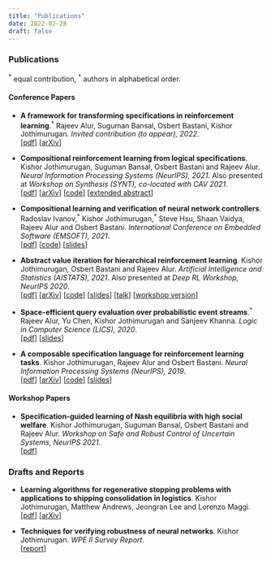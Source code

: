 ```yaml
---
title: "Publications"
date: 2022-02-28
draft: false
---
```


### Publications
<sup>\*</sup> equal contribution, <sup>&dagger;</sup> authors in alphabetical order.

#### Conference Papers

* __A framework for transforming specifications in reinforcement learning__.<sup>&dagger;</sup>
   Rajeev Alur, Suguman Bansal, Osbert Bastani, Kishor Jothimurugan.
   _Invited contribution (to appear), 2022_.  
   [[pdf](https://arxiv.org/pdf/2111.00272.pdf)]
   [[arXiv](https://arxiv.org/abs/2111.00272)]

* __Compositional reinforcement learning from logical specifications__.
   Kishor Jothimurugan, Suguman Bansal, Osbert Bastani and Rajeev Alur.
   _Neural Information Processing Systems (NeurIPS), 2021_.
   Also presented at _Workshop on Synthesis (SYNT), co-located with CAV 2021_.  
   [[pdf](https://arxiv.org/pdf/2106.13906.pdf)]
   [[arXiv](https://arxiv.org/abs/2106.13906)]
   [[code](https://github.com/keyshor/dirl)]
   [[extended abstract](papers/synt_workshop.pdf)]

* __Compositional learning and verification of neural network controllers__.
   Radoslav Ivanov,<sup>\*</sup> Kishor Jothimurugan,<sup>\*</sup> Steve Hsu, Shaan Vaidya, Rajeev Alur and Osbert Bastani.
   _International Conference on Embedded Software (EMSOFT), 2021_.  
   [[pdf](papers/emsoft21.pdf)]
   [[code](https://github.com/keyshor/autonomous_car_verification)]
   [[slides](https://drive.google.com/file/d/1vDhPv-EGJ1izmKX516jVLIRiw5BUmNH_/view?usp=sharing)]

* __Abstract value iteration for hierarchical reinforcement learning__.
   Kishor Jothimurugan, Osbert Bastani and Rajeev Alur.
   _Artificial Intelligence and Statistics (AISTATS), 2021_.
   Also presented at _Deep RL Workshop, NeurIPS 2020_.  
   [[pdf](https://arxiv.org/pdf/2010.15638.pdf)]
   [[arXiv](https://arxiv.org/abs/2010.15638)]
   [[code](https://github.com/keyshor/abstract-value-iteration)]
   [[slides](https://drive.google.com/file/d/1cu037p8c5xn7AzcII5a-VozgBIBpDuET/view?usp=sharing)]
   [[talk](https://simons.berkeley.edu/talks/tbd-325)]
   [[workshop version](papers/avi_workshop.pdf)]

* __Space-efficient query evaluation over probabilistic event streams__.<sup>&dagger;</sup>
   Rajeev Alur, Yu Chen, Kishor Jothimurugan and Sanjeev Khanna.
   _Logic in Computer Science (LICS), 2020_.  
   [[pdf](papers/lics20.pdf)]
   [[slides](https://docs.google.com/presentation/d/1hIBcbCh8aD63NEWL2lydmi2Wprz72wcQohP8e8yU1BA/edit?usp=sharing)]

* __A composable specification language for reinforcement learning tasks__.
   Kishor Jothimurugan, Rajeev Alur and Osbert Bastani.
   _Neural Information Processing Systems (NeurIPS), 2019_.  
   [[pdf](https://arxiv.org/pdf/2008.09293.pdf)]
   [[arXiv](https://arxiv.org/abs/2008.09293)]
   [[code](https://github.com/keyshor/spectrl_tool)]
   [[slides](https://drive.google.com/file/d/1-TfjsnnWWFI9Dz0rAGBgjoRJ6ESlKSzJ/view?usp=sharing)]


#### Workshop Papers


* __Specification-guided learning of Nash equilibria with high social welfare__.
   Kishor Jothimurugan, Suguman Bansal, Osbert Bastani and Rajeev Alur.
   _Workshop on Safe and Robust Control of Uncertain Systems, NeurIPS 2021_.  
   [[pdf](papers/safeRL21.pdf)]


### Drafts and Reports

* __Learning algorithms for regenerative stopping problems with applications to shipping consolidation in logistics__.
   Kishor Jothimurugan, Matthew Andrews, Jeongran Lee and Lorenzo Maggi.  
   [[pdf](https://arxiv.org/pdf/2105.02318.pdf)]
   [[arXiv](https://arxiv.org/abs/2105.02318)]

* __Techniques for verifying robustness of neural networks__.
   Kishor Jothimurugan.
   _WPE II Survey Report_.  
   [[report](papers/wpe2.pdf)]
